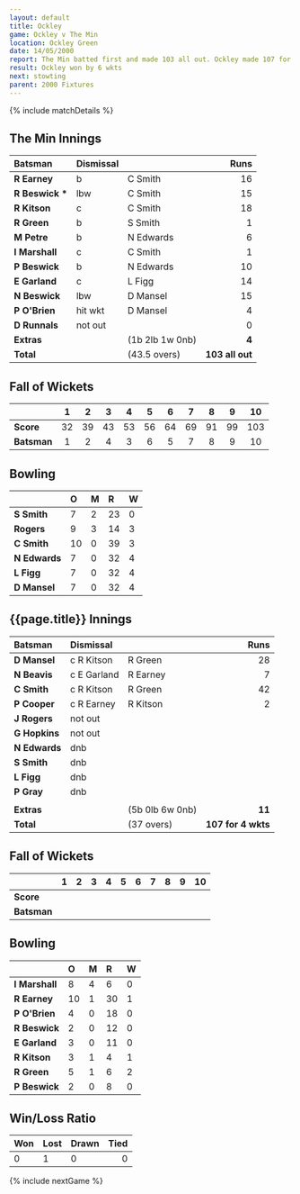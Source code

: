 ```yaml
---
layout: default
title: Ockley
game: Ockley v The Min
location: Ockley Green
date: 14/05/2000
report: The Min batted first and made 103 all out. Ockley made 107 for 4 wkts in reply
result: Ockley won by 6 wkts
next: stowting
parent: 2000 Fixtures
---
```


{% include matchDetails %}


## The Min Innings

| Batsman | Dismissal |  | Runs |
|:---|:---|---|---:|
| **R Earney** | b | C Smith | 16 |
| **R Beswick &#42;** | lbw | C Smith | 15 |
| **R Kitson** | c | C Smith | 18 |
| **R Green** | b | S Smith | 1 |
| **M Petre** | b | N Edwards | 6 |
| **I Marshall** | c | C Smith | 1 |
| **P Beswick** | b | N Edwards | 10 |
| **E Garland** | c | L Figg | 14 |
| **N Beswick** | lbw | D Mansel | 15 |
| **P O'Brien** | hit wkt | D Mansel | 4 |
| **D Runnals** | not out |  | 0 |
| **Extras** | | (1b 2lb 1w 0nb) | **4** |
| **Total** | | (43.5 overs) | **103 all out** |

## Fall of Wickets

| | 1 | 2 | 3 | 4 | 5 | 6 | 7 | 8 | 9 | 10 |
|---|:---:|:---:|:---:|:---:|:---:|:---:|:---:|:---:|:---:|:---:|
| **Score** | 32 | 39 | 43 | 53 | 56 | 64 | 69 | 91 | 99 | 103 |
| **Batsman** | 1 | 2 | 4 | 3 | 6 | 5 | 7 | 8 | 9 | 10 |

## Bowling

| | O | M | R | W |
|---|:---|:---|:---|:---|
| **S Smith** | 7 | 2 | 23 | 0 |
| **Rogers** | 9 | 3 | 14 | 3 |
| **C Smith** | 10 | 0 | 39 | 3 |
| **N Edwards** | 7 | 0 | 32 | 4 |
| **L Figg** | 7 | 0 | 32 | 4 |
| **D Mansel** | 7 | 0 | 32 | 4 |

## {{page.title}} Innings

| Batsman | Dismissal |  | Runs |
|:---|:---|---|---:|
| **D Mansel** | c R Kitson | R Green | 28 |
| **N Beavis** | c E Garland | R Earney | 7 |
| **C Smith** | c R Kitson | R Green | 42 |
| **P Cooper** | c R Earney | R Kitson | 2 |
| **J Rogers** | not out |  |  |
| **G Hopkins** | not out |  |  |
| **N Edwards** | dnb |  |  |
| **S Smith** | dnb |  |  |
| **L Figg** | dnb |  |  |
| **P Gray** | dnb |  |  |
|  |  |  |  |
| **Extras** | | (5b 0lb 6w 0nb) | **11** |
| **Total** | | (37 overs) | **107 for 4 wkts** |

## Fall of Wickets

| | 1 | 2 | 3 | 4 | 5 | 6 | 7 | 8 | 9 | 10 |
|---|:---:|:---:|:---:|:---:|:---:|:---:|:---:|:---:|:---:|:---:|
| **Score** |  |  |  |  |  |  |  |  |  |  |
| **Batsman** |  |  |  |  |  |  |  |  |  |  |

## Bowling

| | O | M | R | W |
|---|:---|:---|:---|:---|
| **I Marshall** | 8 | 4 | 6 | 0 |
| **R Earney** | 10 | 1 | 30 | 1 |
| **P O'Brien** | 4 | 0 | 18 | 0 |
| **R Beswick** | 2 | 0 | 12 | 0 |
| **E Garland** | 3 | 0 | 11 | 0 |
| **R Kitson** | 3 | 1 | 4 | 1 |
| **R Green** | 5 | 1 | 6 | 2 |
| **P Beswick** | 2 | 0 | 8 | 0 |

## Win/Loss Ratio

| Won | Lost | Drawn | Tied |
|:---|:---|:---|---:|
| 0 | 1 | 0 | 0 |

{% include nextGame %}